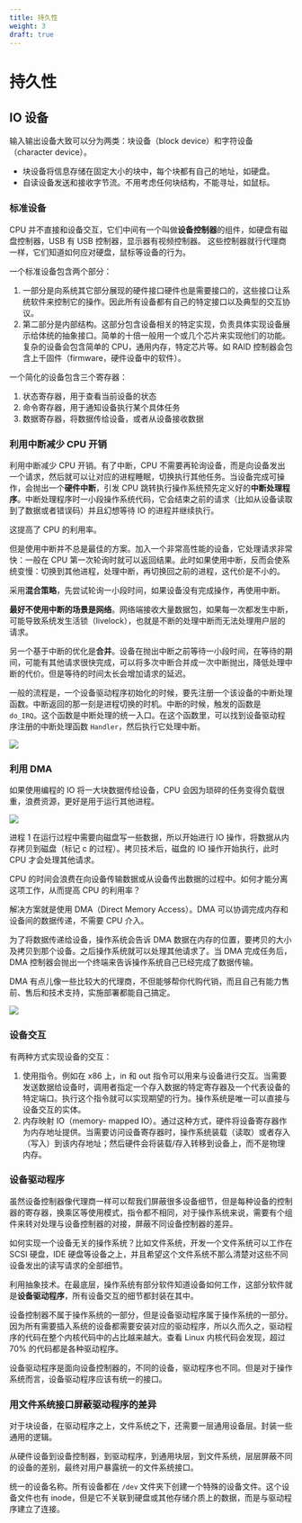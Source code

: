 ```yaml
---
title: 持久性
weight: 3
draft: true
---
```



# 持久性

## IO 设备

输入输出设备大致可以分为两类：块设备（block device）和字符设备（character device）。

- 块设备将信息存储在固定大小的块中，每个块都有自己的地址，如硬盘。
- 自读设备发送和接收字节流。不用考虑任何块结构，不能寻址，如鼠标。

### 标准设备

CPU 并不直接和设备交互，它们中间有一个叫做**设备控制器**的组件，如硬盘有磁盘控制器，USB 有 USB 控制器，显示器有视频控制器。
这些控制器就行代理商一样，它们知道如何应对硬盘，鼠标等设备的行为。

一个标准设备包含两个部分：

1. 一部分是向系统其它部分展现的硬件接口硬件也是需要接口的，这些接口让系统软件来控制它的操作。因此所有设备都有自己的特定接口以及典型的交互协议。
2. 第二部分是内部结构。这部分包含设备相关的特定实现，负责具体实现设备展示给体统的抽象接口。简单的十倍一般用一个或几个芯片来实现他们的功能。复杂的设备会包含简单的 CPU，通用内存，特定芯片等。如 RAID 控制器会包含上千固件（firmware，硬件设备中的软件）。

一个简化的设备包含三个寄存器：

1. 状态寄存器，用于查看当前设备的状态
2. 命令寄存器，用于通知设备执行某个具体任务
3. 数据寄存器，将数据传给设备，或者从设备接收数据

### 利用中断减少 CPU 开销

利用中断减少 CPU 开销。有了中断，CPU 不需要再轮询设备，而是向设备发出一个请求，然后就可以让对应的进程睡眠，切换执行其他任务。当设备完成可操作，会抛出一个**硬件中断**，引发 CPU 跳转执行操作系统预先定义好的**中断处理程序**。中断处理程序时一小段操作系统代码，它会结束之前的请求（比如从设备读取到了数据或者错误码）并且幻想等待 IO 的进程并继续执行。

这提高了 CPU 的利用率。

但是使用中断并不总是最佳的方案。加入一个非常高性能的设备，它处理请求非常快：一般在 CPU 第一次轮询时就可以返回结果。此时如果使用中断，反而会使系统变慢：切换到其他进程，处理中断，再切换回之前的进程，这代价是不小的。

采用**混合策略**，先尝试轮询一小段时间，如果设备没有完成操作，再使用中断。

**最好不使用中断的场景是网络**。网络端接收大量数据包，如果每一次都发生中断，可能导致系统发生活锁（livelock），也就是不断的处理中断而无法处理用户层的请求。

另一个基于中断的优化是**合并**。设备在抛出中断之前等待一小段时间，在等待的期间，可能有其他请求很快完成，可以将多次中断合并成一次中断抛出，降低处理中断的代价。但是等待的时间太长会增加请求的延迟。

一般的流程是，一个设备驱动程序初始化的时候，要先注册一个该设备的中断处理函数。中断返回的那一刻是进程切换的时机。中断的时候，触发的函数是 `do_IRQ`。这个函数是中断处理的统一入口。在这个函数里，可以找到设备驱动程序注册的中断处理函数 `Handler`，然后执行它处理中断。

![](interrupt-flow.jpg)

### 利用 DMA

如果使用编程的 IO 将一大块数据传给设备，CPU 会因为琐碎的任务变得负载很重，浪费资源，更好是用于运行其他进程。

![](cpu-dma.jpg)

进程 1 在运行过程中需要向磁盘写一些数据，所以开始进行 IO 操作，将数据从内存拷贝到磁盘（标记 c 的过程）。拷贝技术后，磁盘的 IO 操作开始执行，此时 CPU 才会处理其他请求。

CPU 的时间会浪费在向设备传输数据或从设备传出数据的过程中。如何才能分离这项工作，从而提高 CPU 的利用率？

解决方案就是使用 DMA（Direct Memory Access）。DMA 可以协调完成内存和设备间的数据传递，不需要 CPU 介入。

为了将数据传递给设备，操作系统会告诉 DMA 数据在内存的位置，要拷贝的大小及拷贝到那个设备。之后操作系统就可以处理其他请求了。当 DMA 完成任务后，DMA 控制器会抛出一个终端来告诉操作系统自己已经完成了数据传输。

DMA 有点儿像一些比较大的代理商，不但能够帮你代购代销，而且自己有能力售前、售后和技术支持，实施部署都能自己搞定。

![](dma-flow.jpg)

### 设备交互

有两种方式实现设备的交互：

1. 使用指令。例如在 x86 上，in 和 out 指令可以用来与设备进行交互。当需要发送数据给设备时，调用者指定一个存入数据的特定寄存器及一个代表设备的特定端口。执行这个指令就可以实现期望的行为。操作系统是唯一可以直接与设备交互的实体。
2. 内存映射 IO（memory- mapped IO）。通过这种方式，硬件将设备寄存器作为内存地址提供。当需要访问设备寄存器时，操作系统装载（读取）或者存入（写入）到该内存地址；然后硬件会将装载/存入转移到设备上，而不是物理内存。

### 设备驱动程序

虽然设备控制器像代理商一样可以帮我们屏蔽很多设备细节，但是每种设备的控制器的寄存器，换乘区等使用模式，指令都不相同，对于操作系统来说，需要有个组件来转对处理与设备控制器的对接，屏蔽不同设备控制器的差异。

如何实现一个设备无关的操作系统？比如文件系统，开发一个文件系统可以工作在 SCSI 硬盘，IDE 硬盘等设备之上，并且希望这个文件系统不那么清楚对这些不同设备发出的读写请求的全部细节。

利用抽象技术。在最底层，操作系统有部分软件知道设备如何工作，这部分软件就是**设备驱动程序**，所有设备交互的细节都封装在其中。

设备控制器不属于操作系统的一部分，但是设备驱动程序属于操作系统的一部分。因为所有需要插入系统的设备都需要安装对应的驱动程序，所以久而久之，驱动程序的代码在整个内核代码中的占比越来越大。查看 Linux 内核代码会发现，超过 70% 的代码都是各种驱动程序。

设备驱动程序是面向设备控制器的，不同的设备，驱动程序也不同。但是对于操作系统而言，设备驱动程序应该有统一的接口。

### 用文件系统接口屏蔽驱动程序的差异

对于块设备，在驱动程序之上，文件系统之下，还需要一层通用设备层。封装一些通用的逻辑。

从硬件设备到设备控制器，到驱动程序，到通用块层，到文件系统，层层屏蔽不同的设备的差别，最终对用户暴露统一的文件系统接口。

统一的设备名称。所有设备都在 `/dev` 文件夹下创建一个特殊的设备文件。这个设备文件也有 inode，但是它不关联到硬盘或其他存储介质上的数据，而是与驱动程序建立了连接。


